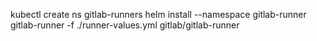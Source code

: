 kubectl create ns gitlab-runners
helm install --namespace gitlab-runner gitlab-runner -f ./runner-values.yml gitlab/gitlab-runner
